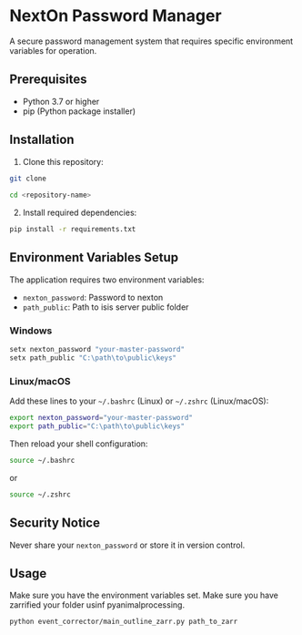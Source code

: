 # NextOn Password Manager

A secure password management system that requires specific environment variables for operation.

## Prerequisites

- Python 3.7 or higher
- pip (Python package installer)

## Installation

1. Clone this repository:
```bash
git clone 
 
cd <repository-name>
```


2. Install required dependencies:
```bash
pip install -r requirements.txt
```


## Environment Variables Setup

The application requires two environment variables:
- `nexton_password`: Password to nexton
- `path_public`: Path to isis server public folder

### Windows

```powershell
setx nexton_password "your-master-password"
setx path_public "C:\path\to\public\keys"
```

### Linux/macOS
Add these lines to your `~/.bashrc` (Linux) or `~/.zshrc` (Linux/macOS):
```bash
export nexton_password="your-master-password"
export path_public="C:\path\to\public\keys"
```
Then reload your shell configuration:
```bash
source ~/.bashrc
```
or
```bash
source ~/.zshrc
```

## Security Notice

Never share your `nexton_password` or store it in version control. 

## Usage
Make sure you have the environment variables set.
Make sure you have zarrified your folder usinf pyanimalprocessing.

```bash
python event_corrector/main_outline_zarr.py path_to_zarr
```